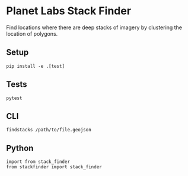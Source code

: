 # Planet Labs Stack Finder #

Find locations where there are deep stacks of imagery by clustering the location of polygons. 

## Setup ##
`pip install -e .[test]`

## Tests ##
`pytest`

## CLI ##
`findstacks /path/to/file.geojson` 

## Python ##
```
import from stack_finder
from stackfinder import stack_finder
```
